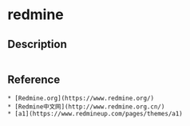# redmine

## Description

```bash

``` 

## Reference

    * [Redmine.org](https://www.redmine.org/)
    * [Redmine中文网](http://www.redmine.org.cn/)
    * [a1](https://www.redmineup.com/pages/themes/a1)

